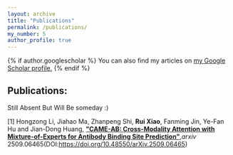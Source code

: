 ```yaml
---
layout: archive
title: "Publications"
permalink: /publications/
my_number: 5
author_profile: true
---
```


{% if author.googlescholar %}
  You can also find my articles on <u><a href="{{https://scholar.google.com/citations?user=hy_oauIAAAAJ&hl=en}}">my Google Scholar profile</a>.</u>
{% endif %}

## Publications:
Still Absent But Will Be someday :)

[1] Hongzong Li, Jiahao Ma, Zhanpeng Shi, **Rui Xiao**, Fanming Jin, Ye-Fan Hu and Jian-Dong Huang, [**"CAME-AB: Cross-Modality Attention with Mixture-of-Experts for Antibody Binding Site Prediction"**](https://doi.org/10.48550/arXiv.2509.06465),*arxiv* 2509.06465(DOI:https://doi.org/10.48550/arXiv.2509.06465)
